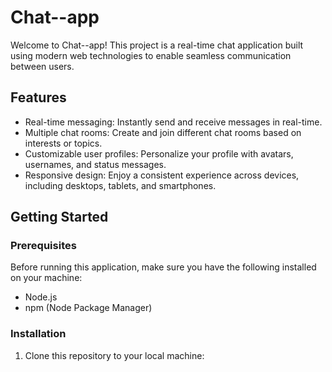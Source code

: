 # Chat--app

Welcome to Chat--app! This project is a real-time chat application built using modern web technologies to enable seamless communication between users.

## Features

- Real-time messaging: Instantly send and receive messages in real-time.
- Multiple chat rooms: Create and join different chat rooms based on interests or topics.
- Customizable user profiles: Personalize your profile with avatars, usernames, and status messages.
- Responsive design: Enjoy a consistent experience across devices, including desktops, tablets, and smartphones.

## Getting Started

### Prerequisites

Before running this application, make sure you have the following installed on your machine:

- Node.js
- npm (Node Package Manager)

### Installation

1. Clone this repository to your local machine:


